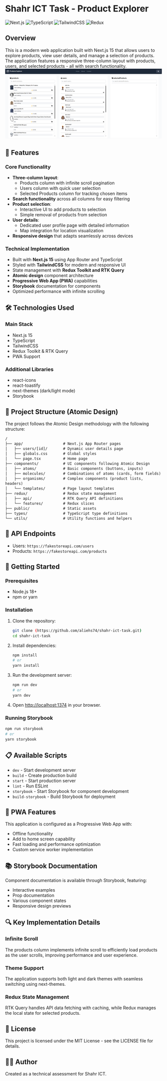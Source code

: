 
# Shahr ICT Task - Product Explorer

![Next.js](https://img.shields.io/badge/Next.js-15.0-black)
![TypeScript](https://img.shields.io/badge/TypeScript-5.0-blue)
![TailwindCSS](https://img.shields.io/badge/Tailwind%20CSS-v4.x-31b5f7)
![Redux](https://img.shields.io/badge/Redux-Toolkit-764abc)

## Overview

This is a modern web application built with Next.js 15 that allows users to explore products, view user details, and manage a selection of products. The application features a responsive three-column layout with products, users, and selected products - all with search functionality.
![Explore Products Screenshot](./public/capture.PNG)

## 🚀 Features

### Core Functionality
- **Three-column layout**:
  - Products column with infinite scroll pagination
  - Users column with quick user selection
  - Selected Products column for tracking chosen items
- **Search functionality** across all columns for easy filtering
- **Product selection**:
  - Interactive UI to add products to selection
  - Simple removal of products from selection
- **User details**:
  - Dedicated user profile page with detailed information
  - Map integration for location visualization
- **Responsive design** that adapts seamlessly across devices

### Technical Implementation
- Built with **Next.js 15** using App Router and TypeScript
- Styled with **TailwindCSS** for modern and responsive UI
- State management with **Redux Toolkit and RTK Query**
- **Atomic design** component architecture
- **Progressive Web App (PWA)** capabilities
- **Storybook** documentation for components
- Optimized performance with infinite scrolling

## 🛠️ Technologies Used

### Main Stack
- Next.js 15
- TypeScript
- TailwindCSS
- Redux Toolkit & RTK Query
- PWA Support

### Additional Libraries
- react-icons
- react-toastify
- next-themes (dark/light mode)
- Storybook

## 📂 Project Structure (Atomic Design)

The project follows the Atomic Design methodology with the following structure:

```
/
├── app/                  # Next.js App Router pages
│   ├── users/[id]/       # Dynamic user details page
│   ├── globals.css       # Global styles
│   └── page.tsx          # Home page
├── components/           # UI components following Atomic Design
│   ├── atoms/            # Basic components (buttons, inputs)
│   ├── molecules/        # Combinations of atoms (cards, form fields)
│   ├── organisms/        # Complex components (product lists, headers)
│   └── templates/        # Page layout templates
├── redux/                # Redux state management
│   ├── api/              # RTK Query API definitions
│   └── features/         # Redux slices
├── public/               # Static assets
├── types/                # TypeScript type definitions
└── utils/                # Utility functions and helpers
```

## 🔌 API Endpoints

- Users: `https://fakestoreapi.com/users`
- Products: `https://fakestoreapi.com/products`

## 🚀 Getting Started

### Prerequisites
- Node.js 18+ 
- npm or yarn

### Installation

1. Clone the repository:
   ```bash
   git clone (https://github.com/aliehs74/shahr-ict-task.git)
   cd shahr-ict-task
   ```

2. Install dependencies:
   ```bash
   npm install
   # or
   yarn install
   ```

3. Run the development server:
   ```bash
   npm run dev
   # or
   yarn dev
   ```

4. Open [http://localhost:1374](http://localhost:1374) in your browser.

### Running Storybook

```bash
npm run storybook
# or
yarn storybook
```

## 📋 Available Scripts

- `dev` - Start development server
- `build` - Create production build
- `start` - Start production server
- `lint` - Run ESLint
- `storybook` - Start Storybook for component development
- `build-storybook` - Build Storybook for deployment

## 📱 PWA Features

This application is configured as a Progressive Web App with:

- Offline functionality
- Add to home screen capability
- Fast loading and performance optimization
- Custom service worker implementation

## 📚 Storybook Documentation

Component documentation is available through Storybook, featuring:

- Interactive examples
- Prop documentation
- Various component states
- Responsive design previews

## 🔍 Key Implementation Details

### Infinite Scroll
The products column implements infinite scroll to efficiently load products as the user scrolls, improving performance and user experience.

### Theme Support
The application supports both light and dark themes with seamless switching using next-themes.

### Redux State Management
RTK Query handles API data fetching with caching, while Redux manages the local state for selected products.

## 📄 License

This project is licensed under the MIT License - see the LICENSE file for details.

## 👨‍💻 Author

Created as a technical assessment for Shahr ICT.
